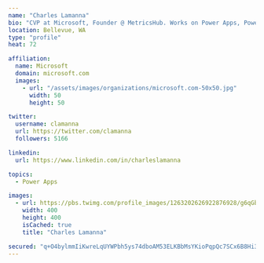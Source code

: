 ```yaml
---
name: "Charles Lamanna"
bio: "CVP at Microsoft, Founder @ MetricsHub. Works on Power Apps, Power Automate, Power Virtual Agent, Common Data Service and Dynamics 365."
location: Bellevue, WA
type: "profile"
heat: 72

affiliation:
  name: Microsoft
  domain: microsoft.com
  images:
    - url: "/assets/images/organizations/microsoft.com-50x50.jpg"
      width: 50
      height: 50

twitter:
  username: clamanna
  url: https://twitter.com/clamanna
  followers: 5166

linkedin:
  url: https://www.linkedin.com/in/charleslamanna

topics:
  - Power Apps

images:
  - url: https://pbs.twimg.com/profile_images/1263202626922876928/g6qGbHZ-_400x400.jpg
    width: 400
    height: 400
    isCached: true
    title: "Charles Lamanna"

secured: "q+O4bylmmIiKwreLqUYWPbh5ys74dboAM53ELKBbMsYKioPqpQc7SCx6B8Hi31sP9llNP5qWdvTz4yRDwF6HU7xwcOyzt/C9X9JwLav8q71iimD6kCufS66Q8wFXeUKC6mgFxI/c2pAWv7LPEfQDHOCMw86r6fSW7r26JNFS1i/gK6A0aUXBBPyBOrXG3MP5PDn/IHzC8AJ+1JKnTWYXfph2koEPV/PC6B9RpCK3CQam57WM3U40anCdRDfyoVrxin48wQsB0mvVf4gbUCxqLKsNhqVBasYNK5oZRKA3CZeubyyKeEQ4Nu659ab+N/VW5fI7zth/9fjXfzV4azc4tJCMXZL/UndgO9q7o9WnRmRKPJ8A2fj5zqQbtEgYkjE7hSd2vb5MQ88lS9YbbANCw0ek5Ly5wVospzHDSSXP9Yc=;99vj4fRPbGvrdyyyFJATDw=="
---
```



